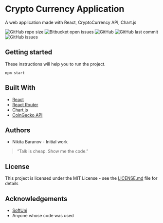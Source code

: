 # Crypto Currency Application

A web application made with React, CryptoCurrency API, Chart.js

![GitHub repo size](https://img.shields.io/github/repo-size/nikmace/crypto)
![Bitbucket open issues](https://img.shields.io/bitbucket/issues-raw/nikmace/crypto?logo=Visual%20Studio)
![GitHub](https://img.shields.io/github/license/nikmace/crypto?color=brightgreen)
![GitHub last commit](https://img.shields.io/github/last-commit/nikmace/crypto?color=yellow&logo=JavaScript)
![GitHub issues](https://img.shields.io/github/issues/nikmace/crypto?color=important)

## Getting started
These instructions will help you to run the project. 
```
npm start
```

## Built With
- [React](https://ru.reactjs.org/)
- [React Router](https://www.npmjs.com/package/handlebars) 
- [Chart.js](https://www.chartjs.org/)
- [CoinGecko API](https://www.coingecko.com/en/api) 

## Authors
- Nikita Baranov - Initial work
> “Talk is cheap. Show me the code.”

## License
This project is licensed under the MIT License - see the [LICENSE.md](https://github.com/nikmace/crypto/blob/master/LICENSE) file for details

## Acknowledgements
- [SoftUni](https://softuni.bg/)
- Anyone whose code was used
